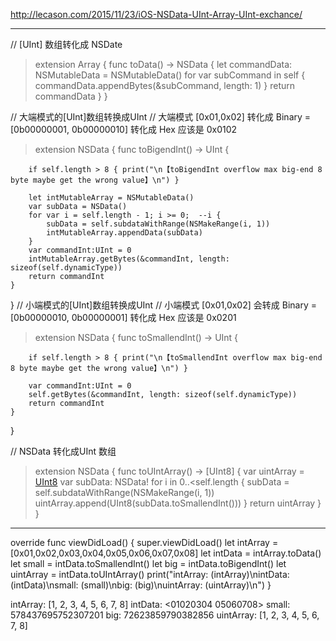 http://lecason.com/2015/11/23/iOS-NSData-UInt-Array-UInt-exchance/

---
// [UInt] 数组转化成 NSDate
>extension Array {
    func toData() -> NSData {
        let commandData: NSMutableData = NSMutableData()
        for var subCommand in self {
            commandData.appendBytes(&subCommand, length: 1)
        }
        return commandData
    }
}

// 大端模式的[UInt]数组转换成UInt
// 大端模式 [0x01,0x02] 转化成 Binary = [0b00000001, 0b00000010] 转化成 Hex 应该是 0x0102
>extension NSData {
    func toBigendInt() -> UInt {
        
        if self.length > 8 { print("\n【toBigendInt overflow max big-end 8 byte maybe get the wrong value】\n") }
        
        let intMutableArray = NSMutableData()
        var subData = NSData()
        for var i = self.length - 1; i >= 0;  --i {
            subData = self.subdataWithRange(NSMakeRange(i, 1))
            intMutableArray.appendData(subData)
        }
        var commandInt:UInt = 0
        intMutableArray.getBytes(&commandInt, length: sizeof(self.dynamicType))
        return commandInt
    }
}
// 小端模式的[UInt]数组转换成UInt
// 小端模式 [0x01,0x02] 会转成 Binary = [0b00000010, 0b00000001] 转化成 Hex 应该是 0x0201
>extension NSData {
    func toSmallendInt() -> UInt {
        
        if self.length > 8 { print("\n【toSmallendInt overflow max big-end 8 byte maybe get the wrong value】\n") }
        
        var commandInt:UInt = 0
        self.getBytes(&commandInt, length: sizeof(self.dynamicType))
        return commandInt
    }
}

// NSData 转化成UInt 数组
>extension NSData {
    func toUIntArray() -> [UInt8] {
        var uintArray = [UInt8]()
        var subData: NSData!
        for i in 0..<self.length {
            subData = self.subdataWithRange(NSMakeRange(i, 1))
            uintArray.append(UInt8(subData.toSmallendInt()))
        }
        return uintArray
    }
}

---

>
override func viewDidLoad() {
super.viewDidLoad()
    let intArray = [0x01,0x02,0x03,0x04,0x05,0x06,0x07,0x08]
    let intData = intArray.toData()
    let small = intData.toSmallendInt()
    let big = intData.toBigendInt()
    let uintArray = intData.toUIntArray()
    print("intArray: \(intArray)\nintData: \(intData)\nsmall: \(small)\nbig: \(big)\nuintArray: \(uintArray)\n")
}


>
intArray: [1, 2, 3, 4, 5, 6, 7, 8]
intData: <01020304 05060708>
small: 578437695752307201
big: 72623859790382856
uintArray: [1, 2, 3, 4, 5, 6, 7, 8]
